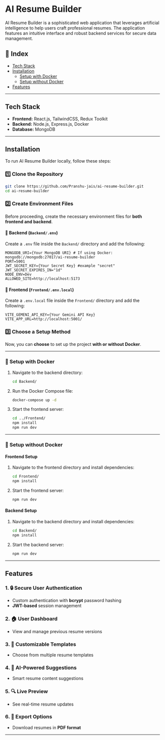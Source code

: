 # AI Resume Builder

AI Resume Builder is a sophisticated web application that leverages artificial intelligence to help users craft professional resumes. The application features an intuitive interface and robust backend services for secure data management.

## 📌 Index  

- [Tech Stack](#tech-stack)   
- [Installation](#installation)  
  - [Setup with Docker](#setup-with-docker)  
  - [Setup without Docker](#setup-without-docker)  
- [Features](#features)  


---

## Tech Stack

- **Frontend:** React.js, TailwindCSS, Redux Toolkit  
- **Backend:** Node.js, Express.js, Docker  
- **Database:** MongoDB  


---
## Installation

To run AI Resume Builder locally, follow these steps:

### 1️⃣ Clone the Repository

```bash
git clone https://github.com/Pranshu-jais/ai-resume-builder.git
cd ai-resume-builder
```

### 2️⃣ Create Environment Files  

Before proceeding, create the necessary environment files for **both frontend and backend**.

#### 🔹 Backend (`Backend/.env`)  

Create a `.env` file inside the `Backend/` directory and add the following:  

```plaintext
MONGODB_URI={Your MongoDB URI} # If using Docker: mongodb://mongodb:27017/ai-resume-builder
PORT=5001
JWT_SECRET_KEY={Your Secret Key} #example "secret"
JWT_SECRET_EXPIRES_IN="1d"
NODE_ENV=Dev
ALLOWED_SITE=http://localhost:5173
```

#### 🔹 Frontend (`Frontend/.env.local`)  

Create a `.env.local` file inside the `Frontend/` directory and add the following:  

```plaintext
VITE_GEMENI_API_KEY={Your Gemini API Key}
VITE_APP_URL=http://localhost:5001/
```

### 3️⃣ Choose a Setup Method  

Now, you can **choose** to set up the project **with or without Docker**.

---

### 🚀 Setup with Docker

1. Navigate to the backend directory:
    ```bash
    cd Backend/
    ```

2. Run the Docker Compose file:
    ```bash
    docker-compose up -d
    ```

3. Start the frontend server:
    ```bash
    cd ../Frontend/
    npm install
    npm run dev
    ```

---

### 🔧 Setup without Docker

#### **Frontend Setup**

1. Navigate to the frontend directory and install dependencies:
    ```bash
    cd Frontend/
    npm install
    ```

2. Start the frontend server:
    ```bash
    npm run dev
    ```

#### **Backend Setup**

1. Navigate to the backend directory and install dependencies:
    ```bash
    cd Backend/
    npm install
    ```

2. Start the backend server:
    ```bash
    npm run dev
    ```

---

## Features

### 1. 🔒 Secure User Authentication  
- Custom authentication with **bcrypt** password hashing  
- **JWT-based** session management  



### 2. 🏠 User Dashboard  
- View and manage previous resume versions  

  

### 3. 🎨 Customizable Templates  
- Choose from multiple resume templates  



### 4. 🤖 AI-Powered Suggestions  
- Smart resume content suggestions  



### 5. 🔍 Live Preview  
- See real-time resume updates  



### 6. 📄 Export Options  
- Download resumes in **PDF format**  



---

